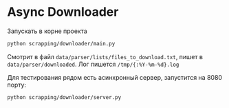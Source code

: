 # Async Downloader

Запускать в корне проекта
```bash
python scrapping/downloader/main.py
```

Смотрит в файл `data/parser/lists/files_to_download.txt`, пишет в `data/parser/downloaded`.
Лог пишется `/tmp/{:%Y-%m-%d}.log`

Для тестирования рядом есть асинхронный сервер, запустится на 8080 порту:
```bash
python scrapping/downloader/server.py
```